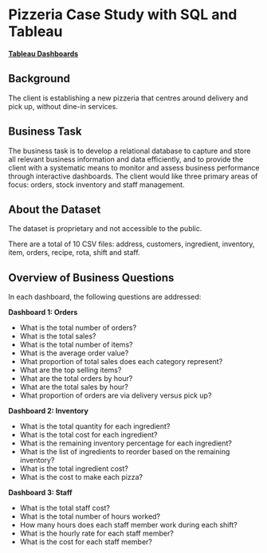 # Pizzeria Case Study with SQL and Tableau

[**Tableau Dashboards**](https://public.tableau.com/app/profile/tracy.chow1741/viz/PizzeriaCaseStudy/Dashboard1)

## Background
The client is establishing a new pizzeria that centres around delivery and pick up, without dine-in services.

## Business Task
The business task is to develop a relational database to capture and store all relevant business information and data efficiently, and to provide the client with a systematic means to monitor and assess business performance through interactive dashboards. The client would like three primary areas of focus: orders, stock inventory and staff management.

## About the Dataset
The dataset is proprietary and not accessible to the public.

There are a total of 10 CSV files: address, customers, ingredient, inventory, item, orders, recipe, rota, shift and staff.


## Overview of Business Questions
In each dashboard, the following questions are addressed:

**Dashboard 1: Orders**
- What is the total number of orders?
- What is the total sales?
- What is the total number of items?
- What is the average order value?
- What proportion of total sales does each category represent?
- What are the top selling items?
- What are the total orders by hour?
- What are the total sales by hour?
- What proportion of orders are via delivery versus pick up?

**Dashboard 2: Inventory**
- What is the total quantity for each ingredient? 
- What is the total cost for each ingredient? 
- What is the remaining inventory percentage for each ingredient?
- What is the list of ingredients to reorder based on the remaining inventory?
- What is the total ingredient cost?
- What is the cost to make each pizza?

**Dashboard 3: Staff**
- What is the total staff cost?
- What is the total number of hours worked?
- How many hours does each staff member work during each shift?
- What is the hourly rate for each staff member?
- What is the cost for each staff member?
